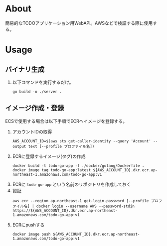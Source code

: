 # About
簡易的なTODOアプリケーション用WebAPI。AWSなどで検証する際に使用する。  

# Usage
## バイナリ生成
1. 以下コマンドを実行するだけ。
   ```shell
   go build -o ./server .
   ```

## イメージ作成・登録
ECSで使用する場合は以下手順でECRへイメージを登録する。
1. アカウントIDの取得
   ```shell
   AWS_ACCOUNT_ID=$(aws sts get-caller-identity --query 'Account' --output text [--profile プロファイル名])
   ```
2. ECRに登録するイメージ(タグ)の作成
   ```shell
   docker build -t todo-go-app -f ./docker/golang/Dockerfile .
   docker image tag todo-go-app:latest ${AWS_ACCOUNT_ID}.dkr.ecr.ap-northeast-1.amazonaws.com/todo-go-app:v1
   ```
3. ECRに `todo-go-app` という名前のリポジトリを作成しておく 
4. 認証
   ```shell
   aws ecr --region ap-northeast-1 get-login-password [--profile プロファイル名] | docker login --username AWS --password-stdin https://${AWS_ACCOUNT_ID}.dkr.ecr.ap-northeast-1.amazonaws.com/todo-go-app:v1
   ```
4. ECRにpushする
   ```shell
   docker image push ${AWS_ACCOUNT_ID}.dkr.ecr.ap-northeast-1.amazonaws.com/todo-go-app:v1
   ```
